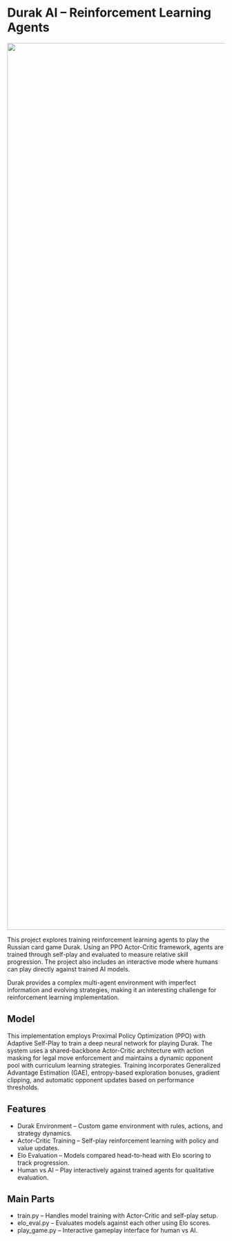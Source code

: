 # Durak AI – Reinforcement Learning Agents
<p align="center">
<img width="2048" height="2048" alt="image" src="https://github.com/user-attachments/assets/c6a9a21b-d118-453e-822b-fe9dc95ad6fb" />
</p>


This project explores training reinforcement learning agents to play the Russian card game Durak. Using an PPO Actor-Critic framework, agents are trained through self-play and evaluated to measure relative skill progression. The project also includes an interactive mode where humans can play directly against trained AI models.

Durak provides a complex multi-agent environment with imperfect information and evolving strategies, making it an interesting challenge for reinforcement learning implementation.

## Model
This implementation employs Proximal Policy Optimization (PPO) with Adaptive Self-Play to train a deep neural network for playing Durak. The system uses a shared-backbone Actor-Critic architecture with action masking for legal move enforcement and maintains a dynamic opponent pool with curriculum learning strategies. Training incorporates Generalized Advantage Estimation (GAE), entropy-based exploration bonuses, gradient clipping, and automatic opponent updates based on performance thresholds. 

## Features
* Durak Environment – Custom game environment with rules, actions, and strategy dynamics.
* Actor-Critic Training – Self-play reinforcement learning with policy and value updates.
* Elo Evaluation – Models compared head-to-head with Elo scoring to track progression.
* Human vs AI – Play interactively against trained agents for qualitative evaluation.

## Main Parts
* train.py – Handles model training with Actor-Critic and self-play setup.
* elo_eval.py – Evaluates models against each other using Elo scores.
* play_game.py – Interactive gameplay interface for human vs AI.

